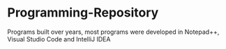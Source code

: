 # Programming-Repository
Programs built over years, most programs were developed in Notepad++, Visual Studio Code and IntelliJ IDEA
